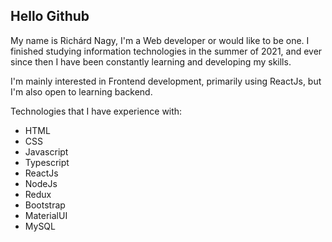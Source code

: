 ## Hello Github

My name is Richárd Nagy, I'm a Web developer or would like to be one. I finished studying information technologies in the summer of 2021, and ever since then I have been constantly learning and developing my skills.

I'm mainly interested in Frontend development, primarily using ReactJs, but I'm also open to learning backend.

Technologies that I have experience with:
- HTML
- CSS
- Javascript
- Typescript
- ReactJs
- NodeJs
- Redux
- Bootstrap
- MaterialUI
- MySQL
